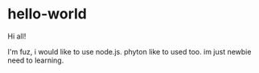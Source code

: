 # hello-world

Hi all!

I'm fuz, i would like to use node.js.
phyton like to used too.
im just newbie need to learning.
